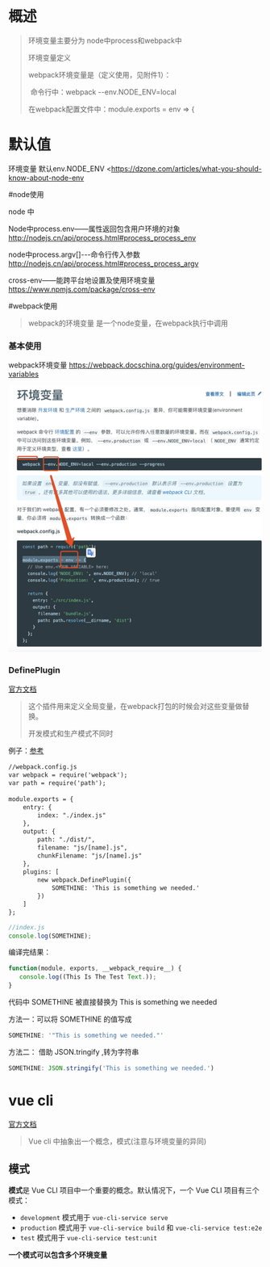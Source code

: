 # 概述

> 环境变量主要分为 node中process和webpack中
>
> 环境变量定义
>
> webpack环境变量是（定义使用，见附件1）：
>
> ​	命令行中：webpack --env.NODE_ENV=local 
>
>  	在webpack配置文件中：module.exports = env => {



# 默认值

环境变量 默认env.NODE_ENV <https://dzone.com/articles/what-you-should-know-about-node-env



#node使用

node 中

Node中process.env——属性返回包含用户环境的对象<http://nodejs.cn/api/process.html#process_process_env>



node中process.argv[]---命令行传入参数<http://nodejs.cn/api/process.html#process_process_argv>



cross-env——能跨平台地设置及使用环境变量<https://www.npmjs.com/package/cross-env>



#webpack使用

> webpack的环境变量 是一个node变量，在webpack执行中调用

### 基本使用

webpack环境变量  <https://webpack.docschina.org/guides/environment-variables>

![image-20190605170809821](assets/image-20190605170809821.png)



### DefinePlugin

[官方文档](<https://webpack.docschina.org/plugins/define-plugin/#src/components/Sidebar/Sidebar.jsx>)

>  这个插件用来定义全局变量，在webpack打包的时候会对这些变量做替换。
>
> 开发模式和生产模式不同时

例子：[参考](<https://juejin.im/post/5868985461ff4b0057794959>)

```node
//webpack.config.js
var webpack = require('webpack');
var path = require('path');

module.exports = {
    entry: {
        index: "./index.js"
    },
    output: {
        path: "./dist/",
        filename: "js/[name].js",
        chunkFilename: "js/[name].js"
    },
    plugins: [
        new webpack.DefinePlugin({
            SOMETHINE: 'This is something we needed.'
        })
    ]
};
```

```javascript
//index.js
console.log(SOMETHINE);
```

编译完结果：

```javascript
function(module, exports, __webpack_require__) {
   console.log((This Is The Test Text.));
}
```

代码中 SOMETHINE 被直接替换为 This is something we needed

方法一：可以将 SOMETHINE 的值写成

```javascript
SOMETHINE: '"This is something we needed."'
```

方法二： 借助 JSON.tringify ,转为字符串

```javascript
SOMETHINE: JSON.stringify('This is something we needed.')
```





# vue cli

[官方文档](<https://cli.vuejs.org/zh/guide/mode-and-env.html#%E6%A8%A1%E5%BC%8F>)

> Vue cli 中抽象出一个概念，模式(注意与环境变量的异同)

## 模式

**模式**是 Vue CLI 项目中一个重要的概念。默认情况下，一个 Vue CLI 项目有三个模式：

- `development` 模式用于 `vue-cli-service serve`
- `production` 模式用于 `vue-cli-service build` 和 `vue-cli-service test:e2e`
- `test` 模式用于 `vue-cli-service test:unit`



**一个模式可以包含多个环境变量**

